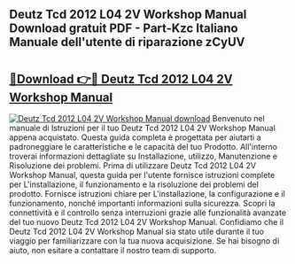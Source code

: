 ## Deutz Tcd 2012 L04 2V Workshop Manual Download gratuit PDF - Part-Kzc Italiano Manuale dell'utente di riparazione zCyUV

# <h2><a href="http://dff5of.blite.top/?on=Deutz+Tcd+2012+L04+2V+Workshop+Manual">🔗Download 👉🔴 Deutz Tcd 2012 L04 2V Workshop Manual</a></h2>

[![Deutz Tcd 2012 L04 2V Workshop Manual download](https://i.imgur.com/lujVjoI.png)](http://dff5of.blite.top/?on=Deutz+Tcd+2012+L04+2V+Workshop+Manual)
Benvenuto nel manuale di Istruzioni per il tuo Deutz Tcd 2012 L04 2V Workshop Manual appena acquistato. Questa guida completa è progettata per aiutarti a padroneggiare le caratteristiche e le capacità del tuo Prodotto. All'interno troverai informazioni dettagliate su Installazione, utilizzo, Manutenzione e Risoluzione dei problemi. Prima di utilizzare Deutz Tcd 2012 L04 2V Workshop Manual, questa guida per l'utente fornisce istruzioni complete per L'installazione, il funzionamento e la risoluzione dei problemi del prodotto. Fornisce istruzioni chiare per L'installazione, la configurazione e il funzionamento, nonché importanti informazioni sulla sicurezza. Scopri la connettività e il controllo senza interruzioni grazie alle funzionalità avanzate del tuo nuovo Deutz Tcd 2012 L04 2V Workshop Manual. Confidiamo che il Deutz Tcd 2012 L04 2V Workshop Manual sia stato utile durante il tuo viaggio per familiarizzare con la tua nuova acquisizione. Se hai bisogno di aiuto, non esitare a contattare il nostro team di supporto.
